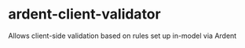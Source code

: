 ardent-client-validator
=======================

Allows client-side validation based on rules set up in-model via Ardent
